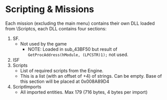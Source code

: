 Scripting & Missions
=====================

Each mission (excluding the main menu) contains their own DLL loaded from \Scriptcs, each DLL contains four sections:

 1. SF. 
	 - Not used by the game
		- NOTE: Loaded in sub_43BF50 but result of ```GetProcAddress(hModule, (LPCSTR)1);``` not used.
 2. ISF
 3. Scripts 
	 - List of required scripts from the Engine.
	 - This is a list (with an offset of +4) of strings. Can be empty. Base of this section will be placed at 0x008A89D4
 4. ScriptImports
	 - All imported entities. Max 179 (716 bytes, 4 bytes per import)